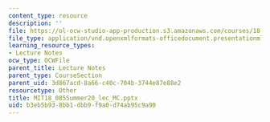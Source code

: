 ```yaml
---
content_type: resource
description: ''
file: https://ol-ocw-studio-app-production.s3.amazonaws.com/courses/18-085-computational-science-and-engineering-i-summer-2020/b3eb5b938bb1dbb9f9a0d74ab95c9a90_MIT18_085Summer20_lec_MC.pptx
file_type: application/vnd.openxmlformats-officedocument.presentationml.presentation
learning_resource_types:
- Lecture Notes
ocw_type: OCWFile
parent_title: Lecture Notes
parent_type: CourseSection
parent_uid: 3d867acd-8a66-c40c-704b-3744e87e88e2
resourcetype: Other
title: MIT18_085Summer20_lec_MC.pptx
uid: b3eb5b93-8bb1-dbb9-f9a0-d74ab95c9a90
---
```

